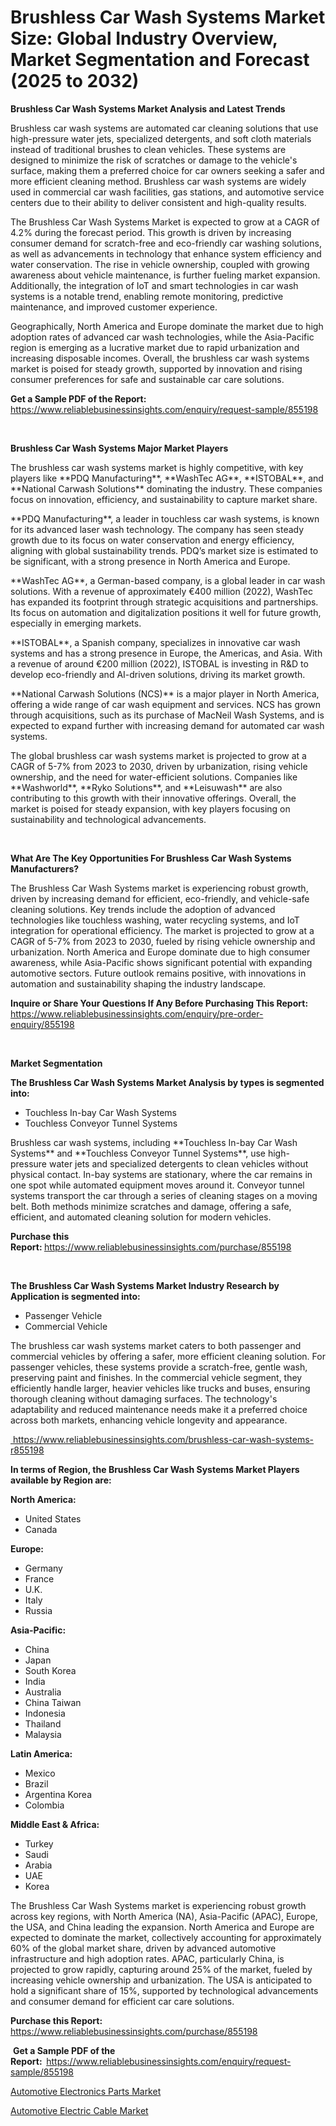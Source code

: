 <p><h1>Brushless Car Wash Systems Market Size: Global Industry Overview, Market Segmentation and Forecast (2025 to 2032)</h1></p><p><strong>Brushless Car Wash Systems Market Analysis and Latest Trends</strong></p>
<p><p>Brushless car wash systems are automated car cleaning solutions that use high-pressure water jets, specialized detergents, and soft cloth materials instead of traditional brushes to clean vehicles. These systems are designed to minimize the risk of scratches or damage to the vehicle's surface, making them a preferred choice for car owners seeking a safer and more efficient cleaning method. Brushless car wash systems are widely used in commercial car wash facilities, gas stations, and automotive service centers due to their ability to deliver consistent and high-quality results.</p><p>The Brushless Car Wash Systems Market is expected to grow at a CAGR of 4.2% during the forecast period. This growth is driven by increasing consumer demand for scratch-free and eco-friendly car washing solutions, as well as advancements in technology that enhance system efficiency and water conservation. The rise in vehicle ownership, coupled with growing awareness about vehicle maintenance, is further fueling market expansion. Additionally, the integration of IoT and smart technologies in car wash systems is a notable trend, enabling remote monitoring, predictive maintenance, and improved customer experience.</p><p>Geographically, North America and Europe dominate the market due to high adoption rates of advanced car wash technologies, while the Asia-Pacific region is emerging as a lucrative market due to rapid urbanization and increasing disposable incomes. Overall, the brushless car wash systems market is poised for steady growth, supported by innovation and rising consumer preferences for safe and sustainable car care solutions.</p></p>
<p><strong>Get a Sample PDF of the Report:&nbsp;</strong> <a href="https://www.reliablebusinessinsights.com/enquiry/request-sample/855198?utm_campaign=1121&utm_medium=2&utm_source=Github&utm_content=ia&utm_term=22012025&utm_id=brushless-car-wash-systems">https://www.reliablebusinessinsights.com/enquiry/request-sample/855198</a></p>
<p>&nbsp;</p>
<p><strong>Brushless Car Wash Systems Major Market Players</strong></p>
<p><p>The brushless car wash systems market is highly competitive, with key players like **PDQ Manufacturing**, **WashTec AG**, **ISTOBAL**, and **National Carwash Solutions** dominating the industry. These companies focus on innovation, efficiency, and sustainability to capture market share.</p><p>**PDQ Manufacturing**, a leader in touchless car wash systems, is known for its advanced laser wash technology. The company has seen steady growth due to its focus on water conservation and energy efficiency, aligning with global sustainability trends. PDQ’s market size is estimated to be significant, with a strong presence in North America and Europe.</p><p>**WashTec AG**, a German-based company, is a global leader in car wash solutions. With a revenue of approximately €400 million (2022), WashTec has expanded its footprint through strategic acquisitions and partnerships. Its focus on automation and digitalization positions it well for future growth, especially in emerging markets.</p><p>**ISTOBAL**, a Spanish company, specializes in innovative car wash systems and has a strong presence in Europe, the Americas, and Asia. With a revenue of around €200 million (2022), ISTOBAL is investing in R&D to develop eco-friendly and AI-driven solutions, driving its market growth.</p><p>**National Carwash Solutions (NCS)** is a major player in North America, offering a wide range of car wash equipment and services. NCS has grown through acquisitions, such as its purchase of MacNeil Wash Systems, and is expected to expand further with increasing demand for automated car wash systems.</p><p>The global brushless car wash systems market is projected to grow at a CAGR of 5-7% from 2023 to 2030, driven by urbanization, rising vehicle ownership, and the need for water-efficient solutions. Companies like **Washworld**, **Ryko Solutions**, and **Leisuwash** are also contributing to this growth with their innovative offerings. Overall, the market is poised for steady expansion, with key players focusing on sustainability and technological advancements.</p></p>
<p>&nbsp;</p>
<p><strong>What Are The Key Opportunities For Brushless Car Wash Systems Manufacturers?</strong></p>
<p><p>The Brushless Car Wash Systems market is experiencing robust growth, driven by increasing demand for efficient, eco-friendly, and vehicle-safe cleaning solutions. Key trends include the adoption of advanced technologies like touchless washing, water recycling systems, and IoT integration for operational efficiency. The market is projected to grow at a CAGR of 5-7% from 2023 to 2030, fueled by rising vehicle ownership and urbanization. North America and Europe dominate due to high consumer awareness, while Asia-Pacific shows significant potential with expanding automotive sectors. Future outlook remains positive, with innovations in automation and sustainability shaping the industry landscape.</p></p>
<p><strong>Inquire or Share Your Questions If Any Before Purchasing This Report:</strong> <a href="https://www.reliablebusinessinsights.com/enquiry/pre-order-enquiry/855198?utm_campaign=1121&utm_medium=2&utm_source=Github&utm_content=ia&utm_term=22012025&utm_id=brushless-car-wash-systems">https://www.reliablebusinessinsights.com/enquiry/pre-order-enquiry/855198</a></p>
<p>&nbsp;</p>
<p><strong>Market Segmentation</strong></p>
<p><strong>The Brushless Car Wash Systems Market Analysis by types is segmented into:</strong></p>
<p><ul><li>Touchless In-bay Car Wash Systems</li><li>Touchless Conveyor Tunnel Systems</li></ul></p>
<p><p>Brushless car wash systems, including **Touchless In-bay Car Wash Systems** and **Touchless Conveyor Tunnel Systems**, use high-pressure water jets and specialized detergents to clean vehicles without physical contact. In-bay systems are stationary, where the car remains in one spot while automated equipment moves around it. Conveyor tunnel systems transport the car through a series of cleaning stages on a moving belt. Both methods minimize scratches and damage, offering a safe, efficient, and automated cleaning solution for modern vehicles.</p></p>
<p><strong>Purchase this Report:&nbsp;</strong><a href="https://www.reliablebusinessinsights.com/purchase/855198?utm_campaign=1121&utm_medium=2&utm_source=Github&utm_content=ia&utm_term=22012025&utm_id=brushless-car-wash-systems">https://www.reliablebusinessinsights.com/purchase/855198</a></p>
<p>&nbsp;</p>
<p><strong>The Brushless Car Wash Systems Market Industry Research by Application is segmented into:</strong></p>
<p><ul><li>Passenger Vehicle</li><li>Commercial Vehicle</li></ul></p>
<p><p>The brushless car wash systems market caters to both passenger and commercial vehicles by offering a safer, more efficient cleaning solution. For passenger vehicles, these systems provide a scratch-free, gentle wash, preserving paint and finishes. In the commercial vehicle segment, they efficiently handle larger, heavier vehicles like trucks and buses, ensuring thorough cleaning without damaging surfaces. The technology's adaptability and reduced maintenance needs make it a preferred choice across both markets, enhancing vehicle longevity and appearance.</p></p>
<p><a href="https://www.reliablebusinessinsights.com/brushless-car-wash-systems-r855198?utm_campaign=1121&utm_medium=2&utm_source=Github&utm_content=ia&utm_term=22012025&utm_id=brushless-car-wash-systems">&nbsp;https://www.reliablebusinessinsights.com/brushless-car-wash-systems-r855198</a></p>
<p><strong>In terms of Region, the Brushless Car Wash Systems Market Players available by Region are:</strong></p>
<p>
    <p> <strong> North America: </strong>
        <ul>
            <li>United States</li>
            <li>Canada</li>
        </ul>
        </p> 
    <p> <strong> Europe: </strong>
        <ul>
            <li>Germany</li>
            <li>France</li>
            <li>U.K.</li>
            <li>Italy</li>
            <li>Russia</li>
        </ul>
        </p> 
    <p> <strong> Asia-Pacific: </strong>
        <ul>
            <li>China</li>
            <li>Japan</li>
            <li>South Korea</li>
            <li>India</li>
            <li>Australia</li>
            <li>China Taiwan</li>
            <li>Indonesia</li>
            <li>Thailand</li>
            <li>Malaysia</li>
        </ul>
        </p> 
    <p> <strong> Latin America: </strong>
        <ul>
            <li>Mexico</li>
            <li>Brazil</li>
            <li>Argentina Korea</li>
            <li>Colombia</li>
        </ul>
        </p> 
    <p> <strong> Middle East & Africa: </strong>
        <ul>
            <li>Turkey</li>
            <li>Saudi</li>
            <li>Arabia</li>
            <li>UAE</li>
            <li>Korea</li>
        </ul>
    </p>
    </p>
<p><p>The Brushless Car Wash Systems market is experiencing robust growth across key regions, with North America (NA), Asia-Pacific (APAC), Europe, the USA, and China leading the expansion. North America and Europe are expected to dominate the market, collectively accounting for approximately 60% of the global market share, driven by advanced automotive infrastructure and high adoption rates. APAC, particularly China, is projected to grow rapidly, capturing around 25% of the market, fueled by increasing vehicle ownership and urbanization. The USA is anticipated to hold a significant share of 15%, supported by technological advancements and consumer demand for efficient car care solutions.</p></p>
<p><strong>Purchase this Report: </strong><a href="https://www.reliablebusinessinsights.com/purchase/855198?utm_campaign=1121&utm_medium=2&utm_source=Github&utm_content=ia&utm_term=22012025&utm_id=brushless-car-wash-systems">https://www.reliablebusinessinsights.com/purchase/855198</a></p>
<p>&nbsp;<strong>Get a Sample PDF of the Report:&nbsp;&nbsp;</strong><a href="https://www.reliablebusinessinsights.com/enquiry/request-sample/855198?utm_campaign=1121&utm_medium=2&utm_source=Github&utm_content=ia&utm_term=22012025&utm_id=brushless-car-wash-systems">https://www.reliablebusinessinsights.com/enquiry/request-sample/855198</a></p>
<p><strong></strong></p>
<p><p><a href="https://github.com/texterfredia780/Market-Research-Report-List-1/blob/main/automotive-electronics-parts-market.md?utm_campaign=1121&utm_medium=2&utm_source=Github&utm_content=ia&utm_term=22012025&utm_id=brushless-car-wash-systems">Automotive Electronics Parts Market</a></p><p><a href="https://github.com/jaquelynhasenaue8/Market-Research-Report-List-1/blob/main/automotive-electric-cable-market.md?utm_campaign=1121&utm_medium=2&utm_source=Github&utm_content=ia&utm_term=22012025&utm_id=brushless-car-wash-systems">Automotive Electric Cable Market</a></p></p>